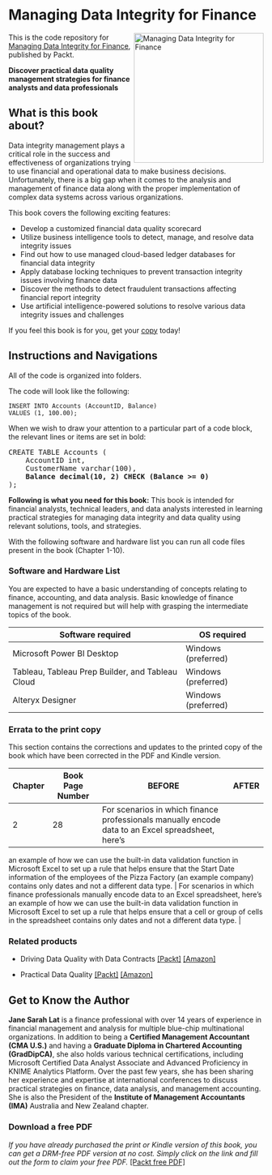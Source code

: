 # Managing Data Integrity for Finance

<a href="https://www.packtpub.com/product/managing-data-integrity-for-finance/9781837630141"><img src="https://content.packt.com/B19758/cover_image_small.jpg" alt="Managing Data Integrity for Finance" height="256px" align="right"></a>

This is the code repository for [Managing Data Integrity for Finance](https://www.packtpub.com/product/managing-data-integrity-for-finance/9781837630141), published by Packt. 

**Discover practical data quality management strategies for finance analysts and data professionals** <br />

## What is this book about?
Data integrity management plays a critical role in the success and effectiveness of organizations trying to use financial and operational data to make business decisions. Unfortunately, there is a big gap when it comes to the analysis and management of finance data along with the proper implementation of complex data systems across various organizations.

This book covers the following exciting features: 
* Develop a customized financial data quality scorecard
* Utilize business intelligence tools to detect, manage, and resolve data integrity issues
* Find out how to use managed cloud-based ledger databases for financial data integrity
* Apply database locking techniques to prevent transaction integrity issues involving finance data
* Discover the methods to detect fraudulent transactions affecting financial report integrity
* Use artificial intelligence-powered solutions to resolve various data integrity issues and challenges

If you feel this book is for you, get your [copy](https://www.amazon.com/Managing-Data-Integrity-Finance-professionals-ebook/dp/B0CN7DGY92/) today!


## Instructions and Navigations
All of the code is organized into folders.

The code will look like the following:
```
INSERT INTO Accounts (AccountID, Balance)
VALUES (1, 100.00);
```

When we wish to draw your attention to a particular part of a code block, the relevant lines or items are set in bold:
<pre>
CREATE TABLE Accounts (
    AccountID int,
    CustomerName varchar(100),
    <b>Balance decimal(10, 2) CHECK (Balance >= 0) </b>
);
</pre>

**Following is what you need for this book:**
This book is intended for financial analysts, technical leaders, and data analysts interested in learning practical strategies for managing data integrity and data quality using relevant solutions, tools, and strategies.

With the following software and hardware list you can run all code files present in the book (Chapter 1-10).

### Software and Hardware List
You are expected to have a basic understanding of concepts relating to finance, accounting, and data analysis. Basic knowledge of finance management is not required but will help with grasping the intermediate topics of the book.

| Software required                                                                    | OS required                        |
| -------------------------------------------------------------------------------------| -----------------------------------|
|    Microsoft Power BI Desktop                                                      | Windows (preferred) | 		
|   Tableau, Tableau Prep Builder, and Tableau Cloud                                 | Windows (preferred) | 		
|   Alteryx Designer                      			                       			          | Windows (preferred) | 		


### Errata to the print copy
This section contains the corrections and updates to the printed copy of the book which have been corrected in the PDF and Kindle version.

| Chapter | Book Page Number | BEFORE                                             | AFTER                                  |
| --------|------------------|----------------------------------------------------|----------------------------------------|
| 2 | 28 | For scenarios in which finance professionals manually encode data to an Excel spreadsheet, here’s
an example of how we can use the built-in data validation function in Microsoft Excel to set up a
rule that helps ensure that the Start Date information of the employees of the Pizza Factory (an
example company) contains only dates and not a different data type. | For scenarios in which finance professionals manually encode data to an Excel spreadsheet, here’s
an example of how we can use the built-in data validation function in Microsoft Excel to set up a
rule that helps ensure that a cell or group of cells in the spreadsheet contains only dates and not a different data type. |


### Related products <Other books you may enjoy>
* Driving Data Quality with Data Contracts  [[Packt]](https://www.packtpub.com/product/driving-data-quality-with-data-contracts/9781837635009) [[Amazon]](https://www.amazon.com/Driving-Data-Quality-Contracts-comprehensive/dp/1837635005/)
  
* Practical Data Quality  [[Packt]](https://www.packtpub.com/product/practical-data-quality/9781804610787) [[Amazon]](https://www.amazon.com/Practical-Data-Quality-real-world-organization/dp/180461078X)
  
## Get to Know the Author
**Jane Sarah Lat** is a finance professional with over 14 years of experience in financial management and analysis for multiple blue-chip multinational organizations. In addition to being a **Certified Management Accountant (CMA U.S.)** and having a **Graduate Diploma in Chartered Accounting (GradDipCA)**, she also holds various technical certifications, including Microsoft Certified Data Analyst Associate and Advanced Proficiency in KNIME Analytics Platform. Over the past few years, she has been sharing her experience and expertise at international conferences to discuss practical strategies on finance, data analysis, and management accounting. She is also the President of the **Institute of Management Accountants (IMA)** Australia and New Zealand chapter.

### Download a free PDF
<i>If you have already purchased the print or Kindle version of this book, you can get a DRM-free PDF version at no cost. Simply click on the link and fill out the form to claim your free PDF. </i>  [[Packt free PDF]](https://download.packt.com/free-ebook/9781837630141)
